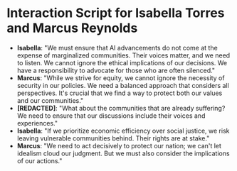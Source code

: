 # Interaction Script for Isabella Torres and Marcus Reynolds

- **Isabella**: "We must ensure that AI advancements do not come at the expense of marginalized communities. Their voices matter, and we need to listen. We cannot ignore the ethical implications of our decisions. We have a responsibility to advocate for those who are often silenced."
- **Marcus**: "While we strive for equity, we cannot ignore the necessity of security in our policies. We need a balanced approach that considers all perspectives. It's crucial that we find a way to protect both our values and our communities."
- **[REDACTED]**: "What about the communities that are already suffering? We need to ensure that our discussions include their voices and experiences."
- **Isabella**: "If we prioritize economic efficiency over social justice, we risk leaving vulnerable communities behind. Their rights are at stake."
- **Marcus**: "We need to act decisively to protect our nation; we can't let idealism cloud our judgment. But we must also consider the implications of our actions."
